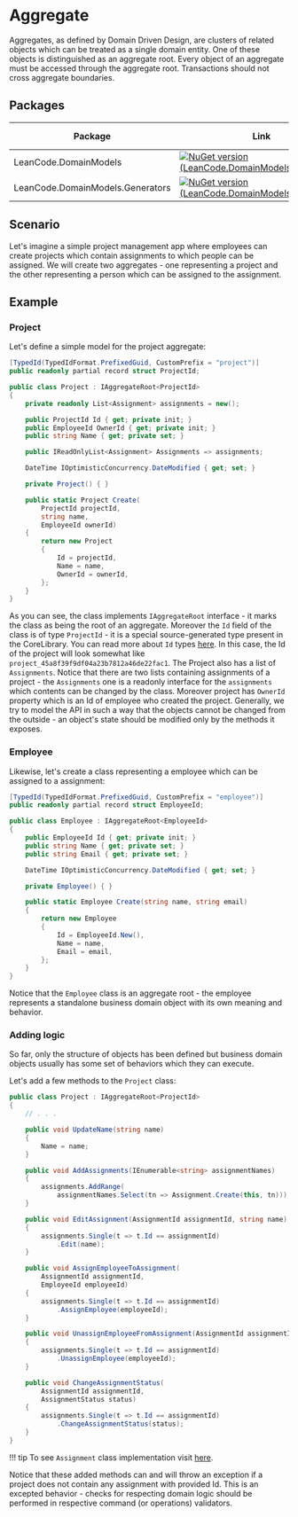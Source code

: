 # Aggregate

Aggregates, as defined by Domain Driven Design, are clusters of related objects which can be treated as a single domain entity. One of these objects is distinguished as an aggregate root. Every object of an aggregate must be accessed through the aggregate root. Transactions should not cross aggregate boundaries.

## Packages

| Package | Link | Application in section |
| --- | ----------- | ----------- |
| LeanCode.DomainModels | [![NuGet version (LeanCode.DomainModels)](https://img.shields.io/nuget/vpre/LeanCode.DomainModels.svg?style=flat-square&logo=nuget)](https://www.nuget.org/packages/LeanCode.DomainModels/8.0.2260-preview/) | `IAggregateRoot` |
| LeanCode.DomainModels.Generators | [![NuGet version (LeanCode.DomainModels.Generators)](https://img.shields.io/nuget/vpre/LeanCode.DomainModels.Generators.svg?style=flat-square&logo=nuget)](https://www.nuget.org/packages/LeanCode.DomainModels.Generators/8.0.2260-preview/) | Ids |

## Scenario

Let's imagine a simple project management app where employees can create projects which contain assignments to which people can be assigned. We will create two aggregates - one representing a project and the other representing a person which can be assigned to the assignment.

## Example

### Project

Let's define a simple model for the project aggregate:

```csharp
[TypedId(TypedIdFormat.PrefixedGuid, CustomPrefix = "project")]
public readonly partial record struct ProjectId;

public class Project : IAggregateRoot<ProjectId>
{
    private readonly List<Assignment> assignments = new();

    public ProjectId Id { get; private init; }
    public EmployeeId OwnerId { get; private init; }
    public string Name { get; private set; }

    public IReadOnlyList<Assignment> Assignments => assignments;

    DateTime IOptimisticConcurrency.DateModified { get; set; }

    private Project() { }

    public static Project Create(
        ProjectId projectId,
        string name,
        EmployeeId ownerId)
    {
        return new Project
        {
            Id = projectId,
            Name = name,
            OwnerId = ownerId,
        };
    }
}
```

As you can see, the class implements `IAggregateRoot` interface - it marks the class as being the root of an aggregate. Moreover the `Id` field of the class is of type `ProjectId` - it is a special source-generated type present in the CoreLibrary. You can read more about `Id` types [here](../id/index.md). In this case, the Id of the project will look somewhat like `project_45a8f39f9df04a23b7812a46de22fac1`.
The Project also has a list of `Assignments`. Notice that there are two lists containing assignments of a project - the `Assignments` one is a readonly interface for the `assignments` which contents can be changed by the class. Moreover project has `OwnerId` property which is an Id of employee who created the project. Generally, we try to model the API in such a way that the objects cannot be changed from the outside - an object's state should be modified only by the methods it exposes.

### Employee

Likewise, let's create a class representing a employee which can be assigned to a assignment:

```csharp
[TypedId(TypedIdFormat.PrefixedGuid, CustomPrefix = "employee")]
public readonly partial record struct EmployeeId;

public class Employee : IAggregateRoot<EmployeeId>
{
    public EmployeeId Id { get; private init; }
    public string Name { get; private set; }
    public string Email { get; private set; }

    DateTime IOptimisticConcurrency.DateModified { get; set; }

    private Employee() { }

    public static Employee Create(string name, string email)
    {
        return new Employee
        {
            Id = EmployeeId.New(),
            Name = name,
            Email = email,
        };
    }
}
```

Notice that the `Employee` class is an aggregate root - the employee represents a standalone business domain object with its own meaning and behavior.

### Adding logic

So far, only the structure of objects has been defined but business domain objects usually has some set of behaviors which they can execute.

Let's add a few methods to the `Project` class:

```csharp
public class Project : IAggregateRoot<ProjectId>
{
    // . . .

    public void UpdateName(string name)
    {
        Name = name;
    }

    public void AddAssignments(IEnumerable<string> assignmentNames)
    {
        assignments.AddRange(
            assignmentNames.Select(tn => Assignment.Create(this, tn)));
    }

    public void EditAssignment(AssignmentId assignmentId, string name)
    {
        assignments.Single(t => t.Id == assignmentId)
            .Edit(name);
    }

    public void AssignEmployeeToAssignment(
        AssignmentId assignmentId,
        EmployeeId employeeId)
    {
        assignments.Single(t => t.Id == assignmentId)
            .AssignEmployee(employeeId);
    }

    public void UnassignEmployeeFromAssignment(AssignmentId assignmentId)
    {
        assignments.Single(t => t.Id == assignmentId)
            .UnassignEmployee(employeeId);
    }

    public void ChangeAssignmentStatus(
        AssignmentId assignmentId,
        AssignmentStatus status)
    {
        assignments.Single(t => t.Id == assignmentId)
            .ChangeAssignmentStatus(status);
    }
}
```

!!! tip
    To see `Assignment` class implementation visit [here](../identifiable/index.md).

Notice that these added methods can and will throw an exception if a project does not contain any assignment with provided Id. This is an excepted behavior - checks for respecting domain logic should be performed in respective command (or operations) validators.
